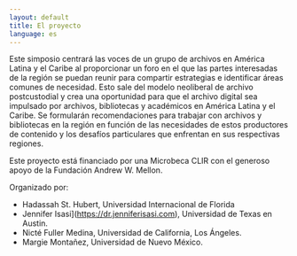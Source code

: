 ```yaml
---
layout: default
title: El proyecto
language: es
---
```


Este simposio centrará las voces de un grupo de archivos en América Latina y el Caribe al proporcionar un foro en el que las partes interesadas de la región se puedan reunir para compartir estrategias e identificar áreas comunes de necesidad. Esto sale del modelo neoliberal de archivo postcustodial y crea una oportunidad para que el archivo digital sea impulsado por archivos, bibliotecas y académicos en América Latina y el Caribe. Se formularán recomendaciones para trabajar con archivos y bibliotecas en la región en función de las necesidades de estos productores de contenido y los desafíos particulares que enfrentan en sus respectivas regiones.

Este proyecto está financiado por una Microbeca CLIR con el generoso apoyo de la Fundación Andrew W. Mellon. 

Organizado por:

- Hadassah St. Hubert, Universidad Internacional de Florida
- Jennifer Isasi](https://dr.jenniferisasi.com), Universidad de Texas en Austin.
- Nicté Fuller Medina, Universidad de California, Los Ángeles.
- Margie Montañez, Universidad de Nuevo México.

